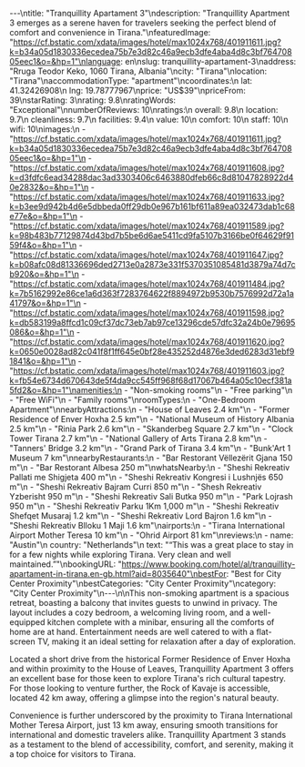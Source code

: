 ---\ntitle: "Tranquillity Apartament 3"\ndescription: "Tranquillity Apartment 3 emerges as a serene haven for travelers seeking the perfect blend of comfort and convenience in Tirana."\nfeaturedImage: "https://cf.bstatic.com/xdata/images/hotel/max1024x768/401911611.jpg?k=b34a05d1830336ecedea75b7e3d82c46a9ecb3dfe4aba4d8c3bf76470805eec1&o=&hp=1"\nlanguage: en\nslug: tranquillity-apartament-3\naddress: "Rruga Teodor Keko, 1060 Tirana, Albania"\ncity: "Tirana"\nlocation: "Tirana"\naccommodationType: "apartment"\ncoordinates:\n  lat: 41.32426908\n  lng: 19.78777967\nprice: "US$39"\npriceFrom: 39\nstarRating: 3\nrating: 9.8\nratingWords: "Exceptional"\nnumberOfReviews: 10\nratings:\n  overall: 9.8\n  location: 9.7\n  cleanliness: 9.7\n  facilities: 9.4\n  value: 10\n  comfort: 10\n  staff: 10\n  wifi: 10\nimages:\n  - "https://cf.bstatic.com/xdata/images/hotel/max1024x768/401911611.jpg?k=b34a05d1830336ecedea75b7e3d82c46a9ecb3dfe4aba4d8c3bf76470805eec1&o=&hp=1"\n  - "https://cf.bstatic.com/xdata/images/hotel/max1024x768/401911608.jpg?k=d3fdfc6ead34288dac3ad3303406c6463880dfeb66c8d81047828922d40e2832&o=&hp=1"\n  - "https://cf.bstatic.com/xdata/images/hotel/max1024x768/401911633.jpg?k=b3ee9d942b4d6e5dbbeda0ff29db0e967b161bf611a89ea032473dab1c68e77e&o=&hp=1"\n  - "https://cf.bstatic.com/xdata/images/hotel/max1024x768/401911589.jpg?k=98b483b77129874d43bd7b5be6d6ae5411cd9fa5107b3166be0f64629f9159f4&o=&hp=1"\n  - "https://cf.bstatic.com/xdata/images/hotel/max1024x768/401911647.jpg?k=b08afc08d81336696ded2713e0a2873e331f5370351085481d3879a74d7cb920&o=&hp=1"\n  - "https://cf.bstatic.com/xdata/images/hotel/max1024x768/401911484.jpg?k=7b5162992e86ce1a6d363f7283764622f8894972b9530b7576992d72a1a41797&o=&hp=1"\n  - "https://cf.bstatic.com/xdata/images/hotel/max1024x768/401911598.jpg?k=db583199a8ffcd1c09cf37dc73eb7ab97ce13296cde57dfc32a24b0e79695086&o=&hp=1"\n  - "https://cf.bstatic.com/xdata/images/hotel/max1024x768/401911620.jpg?k=0650e0028ad82c041f8f1ff645e0bf28e435252d4876e3ded6283d31ebf91841&o=&hp=1"\n  - "https://cf.bstatic.com/xdata/images/hotel/max1024x768/401911603.jpg?k=fb54e6734d670643de5f4da9cc545ff968f68d17067b464a05c10ecf381a5fd2&o=&hp=1"\namenities:\n  - "Non-smoking rooms"\n  - "Free parking"\n  - "Free WiFi"\n  - "Family rooms"\nroomTypes:\n  - "One-Bedroom Apartment"\nnearbyAttractions:\n  - "House of Leaves 2.4 km"\n  - "Former Residence of Enver Hoxha 2.5 km"\n  - "National Museum of History Albania 2.5 km"\n  - "Rinia Park 2.6 km"\n  - "Skanderbeg Square 2.7 km"\n  - "Clock Tower Tirana 2.7 km"\n  - "National Gallery of Arts Tirana 2.8 km"\n  - "Tanners' Bridge 3.2 km"\n  - "Grand Park of Tirana 3.4 km"\n  - "Bunk'Art 1 Museum 7 km"\nnearbyRestaurants:\n  - "Bar Restorant Vëllezërit Gjana 150 m"\n  - "Bar Restorant Albesa 250 m"\nwhatsNearby:\n  - "Sheshi Rekreativ Pallati me Shigjeta 400 m"\n  - "Sheshi Rekreativ Kongresi i Lushnjës 650 m"\n  - "Sheshi Rekreativ Bajram Curri 850 m"\n  - "Shesh Rekreativ Yzberisht 950 m"\n  - "Sheshi Rekreativ Sali Butka 950 m"\n  - "Park Lojrash 950 m"\n  - "Sheshi Rekreativ Parku 1Km 1,000 m"\n  - "Sheshi Rekreativ Shefqet Musaraj 1.2 km"\n  - "Sheshi Rekreativ Lord Bajron 1.6 km"\n  - "Sheshi Rekreativ Blloku 1 Maji 1.6 km"\nairports:\n  - "Tirana International Airport Mother Teresa 10 km"\n  - "Ohrid Airport 81 km"\nreviews:\n  - name: "Austin"\n    country: "Netherlands"\n    text: "“This was a great place to stay in for a few nights while exploring Tirana. Very clean and well maintained.”"\nbookingURL: "https://www.booking.com/hotel/al/tranquillity-apartament-in-tirana.en-gb.html?aid=8035640"\nbestFor: "Best for City Center Proximity"\nbestCategories: "City Center Proximity"\ncategory: "City Center Proximity"\n---\n\nThis non-smoking apartment is a spacious retreat, boasting a balcony that invites guests to unwind in privacy. The layout includes a cozy bedroom, a welcoming living room, and a well-equipped kitchen complete with a minibar, ensuring all the comforts of home are at hand. Entertainment needs are well catered to with a flat-screen TV, making it an ideal setting for relaxation after a day of exploration.

Located a short drive from the historical Former Residence of Enver Hoxha and within proximity to the House of Leaves, Tranquillity Apartment 3 offers an excellent base for those keen to explore Tirana's rich cultural tapestry. For those looking to venture further, the Rock of Kavaje is accessible, located 42 km away, offering a glimpse into the region's natural beauty.

Convenience is further underscored by the proximity to Tirana International Mother Teresa Airport, just 13 km away, ensuring smooth transitions for international and domestic travelers alike. Tranquillity Apartment 3 stands as a testament to the blend of accessibility, comfort, and serenity, making it a top choice for visitors to Tirana.